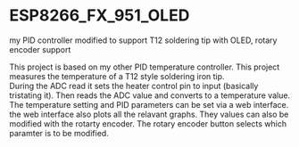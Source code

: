 # ESP8266_FX_951_OLED
my PID controller modified to support T12 soldering tip with OLED, rotary encoder support

This project is based on my other PID temperature controller.
This project measures the temperature of a T12 style soldering iron tip.  
During the ADC read it sets the heater control pin to input (basically tristating it). Then reads the ADC value and converts to a temperature value.
The temperature setting and PID parameters can be set via a web interface. the web interface also plots all the relavant graphs.
They values can also be modified with the rotarty encoder.  The rotary encoder button selects which paramter is to be modified.
